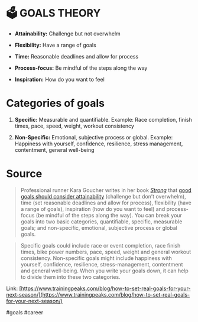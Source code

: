 🗳 GOALS THEORY
================

-   **Attainability:** Challenge but not overwhelm

-   **Flexibility:** Have a range of goals

-   **Time:** Reasonable deadlines and allow for process

-   **Process-focus:** Be mindful of the steps along the way

-   **Inspiration:** How do you want to feel

Categories of goals
===================

1.  **Specific:** Measurable and quantifiable. Example: Race completion, finish times, pace, speed, weight, workout consistency

2.  **Non-Specific:** Emotional, subjective process or global. Example: Happiness with yourself, confidence, resilience, stress management, contentment, general well-being

Source
======

> Professional runner Kara Goucher writes in her book [_Strong_](https://www.amazon.com/Strong-Runners-Boosting-Confidence-Becoming/dp/1944515593/ref=sr_1_cc_1) that [good goals should consider attainability](https://www.trainingpeaks.com/blog/do-your-goals-need-a-mid-season-reset/) (challenge but don’t overwhelm), time (set reasonable deadlines and allow for process), flexibility (have a range of goals), inspiration (how do you want to feel) and process-focus (be mindful of the steps along the way). You can break your goals into two basic categories, quantifiable, specific, measurable goals; and non-specific, emotional, subjective process or global goals.

> Specific goals could include race or event completion, race finish times, bike power numbers, pace, speed, weight and general workout consistency. Non-specific goals might include happiness with yourself, confidence, resilience, stress-management, contentment and general well-being. When you write your goals down, it can help to divide them into these two categories.

Link: [https://www.trainingpeaks.com/blog/how-to-set-real-goals-for-your-next-season/](https://www.trainingpeaks.com/blog/how-to-set-real-goals-for-your-next-season/)


#goals #career
